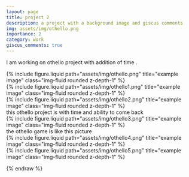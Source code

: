 ```yaml
---
layout: page
title: project 2
description: a project with a background image and giscus comments
img: assets/img/othello.png
importance: 2
category: work
giscus_comments: true
---
```


I am working on othello project with addition of time .



   

<div class="row">
    <div class="col-sm mt-3 mt-md-0">
        {% include figure.liquid path="assets/img/othello.png" title="example image" class="img-fluid rounded z-depth-1" %}
    </div>
    <div class="col-sm mt-3 mt-md-0">
        {% include figure.liquid path="assets/img/othello1.png" title="example image" class="img-fluid rounded z-depth-1" %}
    </div>
    <div class="col-sm mt-3 mt-md-0">
        {% include figure.liquid path="assets/img/othello2.png" title="example image" class="img-fluid rounded z-depth-1" %}
    </div>
</div>
<div class="caption">
    this othello project is with time and ability to come back
</div>
<div class="row">
    <div class="col-sm mt-3 mt-md-0">
        {% include figure.liquid path="assets/img/othello3.png" title="example image" class="img-fluid rounded z-depth-1" %}
    </div>
</div>
<div class="caption">
    the othello game is like this picture
</div>



<div class="row justify-content-sm-center">
    <div class="col-sm-8 mt-3 mt-md-0">
        {% include figure.liquid path="assets/img/othello4.png" title="example image" class="img-fluid rounded z-depth-1" %}
    </div>
    <div class="col-sm-4 mt-3 mt-md-0">
        {% include figure.liquid path="assets/img/othello5.png" title="example image" class="img-fluid rounded z-depth-1" %}
    </div>
</div>
<div class="caption">
    
</div>



{% endraw %}
